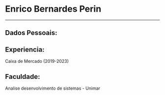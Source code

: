 # Enrico Bernardes Perin

---


## Dados Pessoais:



## Experiencia:

Caixa de Mercado (2019-2023)

## Faculdade:

Analise desenvolvimento de sistemas - Unimar
